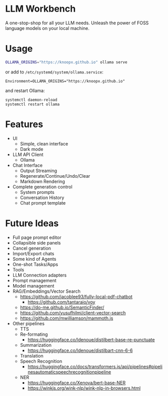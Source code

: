 # LLM Workbench

A one-stop-shop for all your LLM needs. Unleash the power of FOSS language models on your local machine.

# Usage

```bash
OLLAMA_ORIGINS="https://knoopx.github.io" ollama serve
```

or add to `/etc/systemd/system/ollama.service`:

```
Environment=OLLAMA_ORIGINS="https://knoopx.github.io"
```

and restart Ollama:

```
systemctl daemon-reload
systemctl restart ollama
```

# Features

- UI
  - Simple, clean interface
  - Dark mode
- LLM API Client
  - Ollama
- Chat Interface
  - Output Streaming
  - Regenerate/Continue/Undo/Clear
  - Markdown Rendering
- Complete generation control
  - System prompts
  - Conversation History
  - Chat prompt template

# Future Ideas

- Full page prompt editor
- Collapsible side panels
- Cancel generation
- Import/Export chats
- Some kind of Agents
- One-shot Tasks/Apps
- Tools
- LLM Connection adapters
- Prompt management
- Model management
- RAG/Embeddings/Vector Search
  - https://github.com/jacoblee93/fully-local-pdf-chatbot
    - https://github.com/tantaraio/voy
  - https://do-me.github.io/SemanticFinder/
  - https://github.com/yusufhilmi/client-vector-search
  - https://github.com/mwilliamson/mammoth.js
- Other pipelines
  - TTS
  - Re-formating
    - https://huggingface.co/ldenoue/distilbert-base-re-punctuate
  - Summarization
    - https://huggingface.co/ldenoue/distilbart-cnn-6-6
  - Translation
  - Speech Recognition
    - https://huggingface.co/docs/transformers.js/api/pipelines#pipelinesautomaticspeechrecognitionpipeline
  - NER
    - https://huggingface.co/Xenova/bert-base-NER
    - https://winkjs.org/wink-nlp/wink-nlp-in-browsers.html
